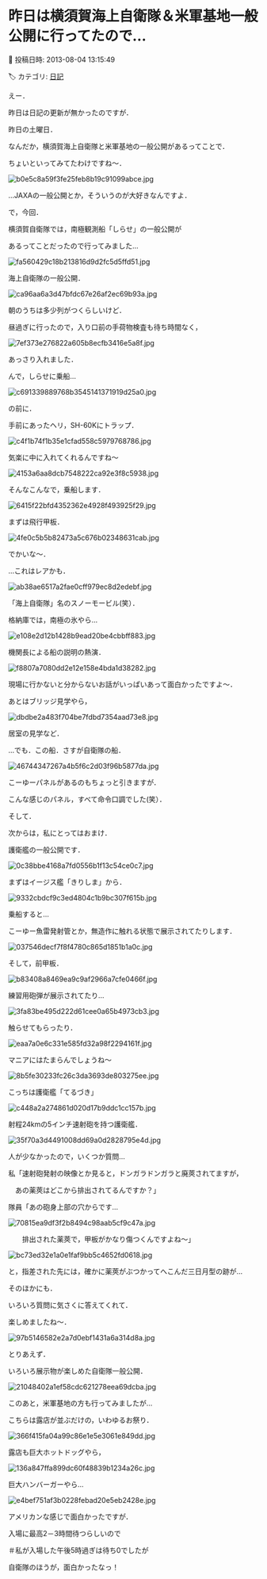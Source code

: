 # 昨日は横須賀海上自衛隊＆米軍基地一般公開に行ってたので…

📅 投稿日時: 2013-08-04 13:15:49

🏷️ カテゴリ: [日記](cc4b5682fb7b8b144980957a978653fb0.md)

えー．


昨日は日記の更新が無かったのですが．





昨日の土曜日．


なんだか，横須賀海上自衛隊と米軍基地の一般公開があるってことで．


ちょいといってみてたわけですね～．




![b0e5c8a59f3fe25feb8b19c91099abce.jpg](images/b0e5c8a59f3fe25feb8b19c91099abce.jpg)







…JAXAの一般公開とか，そういうのが大好きなんですよ．


で，今回．


横須賀自衛隊では，南極観測船「しらせ」の一般公開が


あるってことだったので行ってみました…




![fa560429c18b213816d9d2fc5d5ffd51.jpg](images/fa560429c18b213816d9d2fc5d5ffd51.jpg)







海上自衛隊の一般公開．




![ca96aa6a3d47bfdc67e26af2ec69b93a.jpg](images/ca96aa6a3d47bfdc67e26af2ec69b93a.jpg)




朝のうちは多少列がつくらしいけど．


昼過ぎに行ったので，入り口前の手荷物検査も待ち時間なく，




![7ef373e276822a605b8ecfb3416e5a8f.jpg](images/7ef373e276822a605b8ecfb3416e5a8f.jpg)




あっさり入れました．





んで，しらせに乗船…




![c691339889768b3545141371919d25a0.jpg](images/c691339889768b3545141371919d25a0.jpg)




の前に．





手前にあったヘリ，SH-60Kにトラップ．




![c4f1b74f1b35e1cfad558c5979768786.jpg](images/c4f1b74f1b35e1cfad558c5979768786.jpg)




気楽に中に入れてくれるんですね～




![4153a6aa8dcb7548222ca92e3f8c5938.jpg](images/4153a6aa8dcb7548222ca92e3f8c5938.jpg)







そんなこんなで，乗船します．




![6415f22bfd4352362e4928f493925f29.jpg](images/6415f22bfd4352362e4928f493925f29.jpg)




まずは飛行甲板．




![4fe0c5b5b82473a5c676b02348631cab.jpg](images/4fe0c5b5b82473a5c676b02348631cab.jpg)




でかいな～．


…これはレアかも．




![ab38ae6517a2fae0cff979ec8d2edebf.jpg](images/ab38ae6517a2fae0cff979ec8d2edebf.jpg)




「海上自衛隊」名のスノーモービル(笑）．





格納庫では，南極の氷やら…




![e108e2d12b1428b9ead20be4cbbff883.jpg](images/e108e2d12b1428b9ead20be4cbbff883.jpg)




機関長による船の説明の熱演．




![f8807a7080dd2e12e158e4bda1d38282.jpg](images/f8807a7080dd2e12e158e4bda1d38282.jpg)




現場に行かないと分からないお話がいっぱいあって面白かったですよ～．





あとはブリッジ見学やら，




![dbdbe2a483f704be7fdbd7354aad73e8.jpg](images/dbdbe2a483f704be7fdbd7354aad73e8.jpg)




居室の見学など．


…でも．この船．さすが自衛隊の船．




![46744347267a4b5f6c2d03f96b5877da.jpg](images/46744347267a4b5f6c2d03f96b5877da.jpg)




こーゆーパネルがあるのもちょっと引きますが．


こんな感じのパネル，すべて命令口調でした(笑）．





そして．


次からは，私にとってはおまけ．


護衛艦の一般公開です．




![0c38bbe4168a7fd0556b1f13c54ce0c7.jpg](images/0c38bbe4168a7fd0556b1f13c54ce0c7.jpg)







まずはイージス艦「きりしま」から．




![9332cbdcf9c3ed4804c1b9bc307f615b.jpg](images/9332cbdcf9c3ed4804c1b9bc307f615b.jpg)




乗船すると…


こーゆー魚雷発射管とか，無造作に触れる状態で展示されてたりします．




![037546decf7f8f4780c865d1851b1a0c.jpg](images/037546decf7f8f4780c865d1851b1a0c.jpg)




そして，前甲板．




![b83408a8469ea9c9af2966a7cfe0466f.jpg](images/b83408a8469ea9c9af2966a7cfe0466f.jpg)




練習用砲弾が展示されてたり…




![3fa83be495d222d61cee0a65b4973cb3.jpg](images/3fa83be495d222d61cee0a65b4973cb3.jpg)




触らせてもらったり．




![eaa7a0e6c331e585fd32a98f2294161f.jpg](images/eaa7a0e6c331e585fd32a98f2294161f.jpg)




マニアにはたまらんでしょうね～




![8b5fe30233fc26c3da3693de803275ee.jpg](images/8b5fe30233fc26c3da3693de803275ee.jpg)







こっちは護衛艦「てるづき」




![c448a2a274861d020d17b9ddc1cc157b.jpg](images/c448a2a274861d020d17b9ddc1cc157b.jpg)




射程24kmの5インチ速射砲を持つ護衛艦．




![35f70a3d4491008dd69a0d2828795e4d.jpg](images/35f70a3d4491008dd69a0d2828795e4d.jpg)




人が少なかったので，いくつか質問…


私「速射砲発射の映像とか見ると，ドンガラドンガラと廃莢されてますが，


　あの薬莢はどこから排出されてるんですか？」


隊員「あの砲身上部の穴からです…




![70815ea9df3f2b8494c98aab5cf9c47a.jpg](images/70815ea9df3f2b8494c98aab5cf9c47a.jpg)




　　排出された薬莢で，甲板がかなり傷つくんですよね～」




![bc73ed32e1a0e1faf9bb5c4652fd0618.jpg](images/bc73ed32e1a0e1faf9bb5c4652fd0618.jpg)




と，指差された先には，確かに薬莢がぶつかってへこんだ三日月型の跡が…


そのほかにも．


いろいろ質問に気さくに答えてくれて．


楽しめましたね～．




![97b5146582e2a7d0ebf1431a6a314d8a.jpg](images/97b5146582e2a7d0ebf1431a6a314d8a.jpg)







とりあえず．


いろいろ展示物が楽しめた自衛隊一般公開．




![21048402a1ef58cdc621278eea69dcba.jpg](images/21048402a1ef58cdc621278eea69dcba.jpg)







このあと，米軍基地の方も行ってみましたが…


こちらは露店が並ぶだけの，いわゆるお祭り．




![366f415fa04a99c86e1e5e3061e849dd.jpg](images/366f415fa04a99c86e1e5e3061e849dd.jpg)




露店も巨大ホットドッグやら，




![136a847ffa899dc60f48839b1234a26c.jpg](images/136a847ffa899dc60f48839b1234a26c.jpg)




巨大ハンバーガーやら…




![e4bef751af3b0228febad20e5eb2428e.jpg](images/e4bef751af3b0228febad20e5eb2428e.jpg)




アメリカンな感じで面白かったですが．





入場に最高2－3時間待つらしいので


＃私が入場した午後5時過ぎは待ち0でしたが





自衛隊のほうが，面白かったなっ！
